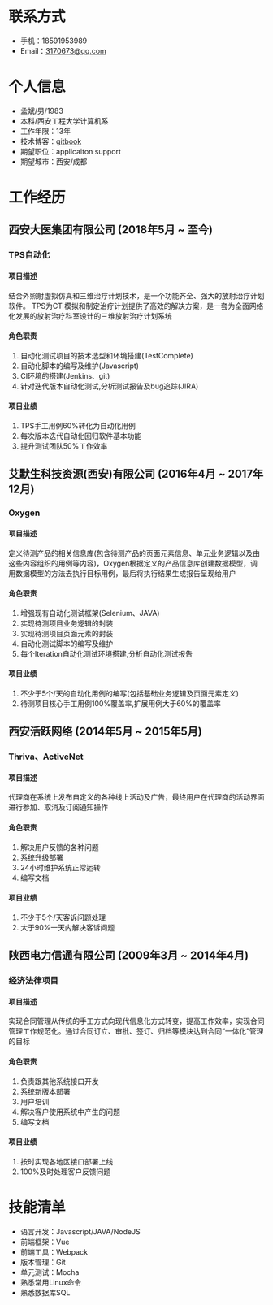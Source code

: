 # 联系方式
- 手机：18591953989
- Email：3170673@qq.com


# 个人信息
- 孟斌/男/1983
- 本科/西安工程大学计算机系
- 工作年限：13年
- 技术博客：[gitbook](https://jackmeng.gitbook.io/note/)
- 期望职位：applicaiton support
- 期望城市：西安/成都


# 工作经历
## 西安大医集团有限公司 (2018年5月 ~ 至今)

### TPS自动化

#### 项目描述
结合外照射虚拟仿真和三维治疗计划技术，是一个功能齐全、强大的放射治疗计划软件。 TPS为CT 模拟和制定治疗计划提供了高效的解决方案，是一套为全面网络化发展的放射治疗科室设计的三维放射治疗计划系统

#### 角色职责
1. 自动化测试项目的技术选型和环境搭建(TestComplete)
2. 自动化脚本的编写及维护(Javascript)
3. CI环境的搭建(Jenkins、git)
4. 针对迭代版本自动化测试,分析测试报告及bug追踪(JIRA)

#### 项目业绩
1. TPS手工用例60%转化为自动化用例
2. 每次版本迭代自动化回归软件基本功能
3. 提升测试团队50%工作效率


## 艾默生科技资源(西安)有限公司 (2016年4月 ~ 2017年12月)

### Oxygen

#### 项目描述
定义待测产品的相关信息库(包含待测产品的页面元素信息、单元业务逻辑以及由这些内容组织的用例等内容)，Oxygen根据定义的产品信息库创建数据模型，调用数据模型的方法去执行目标用例，最后将执行结果生成报告呈现给用户

#### 角色职责
1. 增强现有自动化测试框架(Selenium、JAVA)
2. 实现待测项目业务逻辑的封装
3. 实现待测项目页面元素的封装
4. 自动化测试脚本的编写及维护
5. 每个Iteration自动化测试环境搭建,分析自动化测试报告

#### 项目业绩
1. 不少于5个/天的自动化用例的编写(包括基础业务逻辑及页面元素定义)
2. 待测项目核心手工用例100%覆盖率,扩展用例大于60%的覆盖率


## 西安活跃网络 (2014年5月 ~ 2015年5月)

### Thriva、ActiveNet

#### 项目描述
代理商在系统上发布自定义的各种线上活动及广告，最终用户在代理商的活动界面进行参加、取消及订阅通知操作

#### 角色职责
1. 解决用户反馈的各种问题
2. 系统升级部署
3. 24小时维护系统正常运转
4. 编写文档

#### 项目业绩
1. 不少于5个/天客诉问题处理
2. 大于90%一天内解决客诉问题


## 陕西电力信通有限公司 (2009年3月 ~ 2014年4月)

### 经济法律项目
#### 项目描述
实现合同管理从传统的手工方式向现代信息化方式转变，提高工作效率，实现合同管理工作规范化。通过合同订立、审批、签订、归档等模块达到合同“一体化”管理的目标

#### 角色职责
1. 负责跟其他系统接口开发
2. 系统新版本部署
3. 用户培训
4. 解决客户使用系统中产生的问题
5. 编写文档

#### 项目业绩
1. 按时实现各地区接口部署上线
2. 100%及时处理客户反馈问题


# 技能清单
- 语言开发：Javascript/JAVA/NodeJS
- 前端框架：Vue
- 前端工具：Webpack
- 版本管理：Git
- 单元测试：Mocha
- 熟悉常用Linux命令
- 熟悉数据库SQL